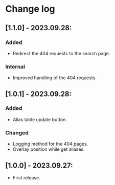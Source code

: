 # Change log

## [1.1.0] - 2023.09.28:
### Added
- Redirect the 404 requests to the search page.
### Internal
- Improved handling of the 404 requests.

## [1.0.1] - 2023.09.28:
### Added
- Alias table update button.
### Changed
- Logging method for the 404 pages.
- Overlay position while get aliases.

## [1.0.0] - 2023.09.27:
- First release.

